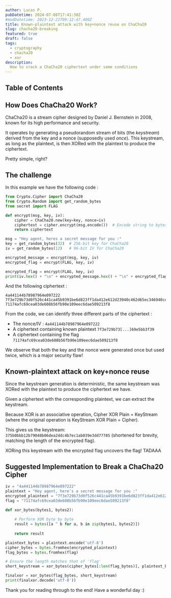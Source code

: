 ```yaml
---
author: Lucas P.
pubDatetime: 2024-07-08T17:41:30Z
#modDatetime: 2023-12-21T09:12:47.400Z
title: Known-plaintext attack with key+nonce reuse on ChaCha20
slug: chacha20-breaking
featured: true
draft: false
tags:
  - cryptography
  - chacha20
  - xor
description:
  How to crack a ChaCha20 ciphertext under some conditions  
---
```

## Table of Contents

## How Does ChaCha20 Work?
ChaCha20 is a stream cipher designed by Daniel J. Bernstein in 2008, known for its high performance and security.

It operates by generating a pseudorandom stream of bits (the _keystream_) derived from the key and a nonce (supposedly used _once_). This keystream, as long as the plaintext, is then XORed with the plaintext to produce the ciphertext.

Pretty simple, right?

## The challenge
In this example we have the following code :
```python
from Crypto.Cipher import ChaCha20
from Crypto.Random import get_random_bytes
from secret import FLAG

def encrypt(msg, key, iv):
    cipher = ChaCha20.new(key=key, nonce=iv)
    ciphertext = cipher.encrypt(msg.encode())  # Encode string to bytes
    return ciphertext

msg = "Hey agent, heres a secret message for you :"
key = get_random_bytes(32)  # 256-bit key for ChaCha20
iv = get_random_bytes(12)   # 96-bit IV for ChaCha20

encrypted_message = encrypt(msg, key, iv)
encrypted_flag = encrypt(FLAG, key, iv)

encrypted_flag = encrypt(FLAG, key, iv)
print(iv.hex() + "\n" + encrypted_message.hex() + "\n" + encrypted_flag.hex())
```
And the following ciphertext :
```
4a441144b78987964e097222
7f3e729b73d0f526c441ca45b9391be6d823ff1da412e612d23940c462d65ec346940ce84511c969e5bb3f39
71174afc69cea03de608b56fb90e109eec6dae509213f8
```
From the code, we can identify three different parts of the ciphertext :
 - The nonce/IV : `4a441144b78987964e097222`
 - A ciphertext containing known plaintext `7f3e729b73[...]69e5bb3f39`
 - A ciphertext containing the flag `71174afc69cea03de608b56fb90e109eec6dae509213f8`

We observe that both the key and the nonce were generated once but used twice, which is a major security flaw!

## Known-plaintext attack on key+nonce reuse
Since the keystream generation is deterministic, the same keystream was XORed with the plaintext to produce the ciphertext we have.

Given a ciphertext with the corresponding plaintext, we can extract the keystream.

Because XOR is an associative operation, Cipher XOR Plain = KeyStream (where the original operation is KeyStream XOR Plain = Cipher).

This gives us the keystream: `375b0bbb12b79048b06dea2ddc4b7ec1ab039e3dd77785` (shortened for brevity, matching the length of the encrypted flag).

XORing this keystream with the encrypted flag uncovers the flag! TADAAA

## Suggested Implementation to Break a ChaCha20 Cipher

```python
iv = "4a441144b78987964e097222"
plaintext = "Hey agent, here's a secret message for you :"
encrypted_plaintext = "7f3e729b73d0f526c441ca45b9391be6d823ff1da412e612d23940c462d65ec346940ce84511c969e5bb3f39"
flag = "71174afc69cea03de608b56fb90e109eec6dae509213f8"

def xor_bytes(bytes1, bytes2):
   
    # Perform XOR byte by byte
    result = bytes([a ^ b for a, b in zip(bytes1, bytes2)])
    
    return result

plaintext_bytes = plaintext.encode('utf-8')
cipher_bytes = bytes.fromhex(encrypted_plaintext)
flag_bytes = bytes.fromhex(flag)

# Ensure the length matches that of 'flag'
short_keystream = xor_bytes(cipher_bytes[:len(flag_bytes)], plaintext_bytes[:len(flag_bytes)])

finalxor = xor_bytes(flag_bytes, short_keystream)
print(finalxor.decode('utf-8'))
```

Thank you for reading through to the end! Have a wonderful day :)